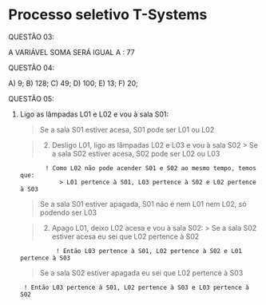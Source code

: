 # Processo seletivo T-Systems

QUESTÃO 03:

A VARIÁVEL SOMA SERÁ IGUAL A : 77

QUESTÃO 04:

A) 9; B) 128; C) 49; D) 100; E) 13; F) 20;

QUESTÃO 05:

1) Ligo as lâmpadas L01 e L02 e vou à sala S01:
    > Se a sala S01 estiver acesa, S01 pode ser L01 ou L02

    > 2) Desligo L01, ligo as lâmpadas L02 e L03 e vou à sala S02
              > Se a sala S02 estiver acesa, S02 pode ser L02 ou L03

              ! Como L02 não pode acender S01 e S02 ao mesmo tempo, temos que:
                  > L01 pertence à S01, L03 pertence à S02 e L02 pertence à S03

    > Se a sala S01 estiver apagada, S01 não é nem L01 nem L02, só podendo ser L03

    > 2) Apago L01, deixo L02 acesa e vou à sala S02:
              > Se a sala S02 estiver acesa eu sei que L02 pertence à S02

                 ! Então L03 pertence à S01, L02 pertence à S02 e L01 pertence à S03
    

    > Se a sala S02 estiver apagada eu sei que L02 pertence à S03

        ! Então L03 pertence à S01, L02 pertence à S03 e L03 pertence à S02






